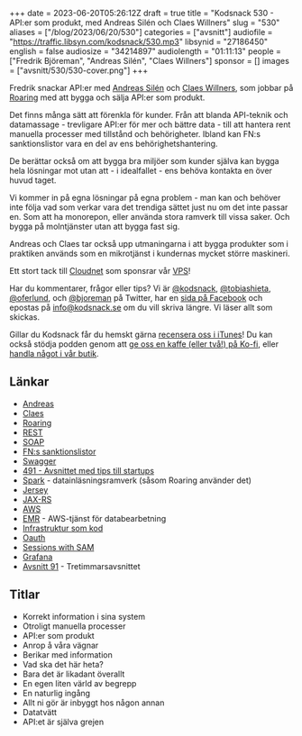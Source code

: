 +++
date = 2023-06-20T05:26:12Z
draft = true
title = "Kodsnack 530 - API:er som produkt, med Andreas Silén och Claes Willners"
slug = "530"
aliases = ["/blog/2023/06/20/530"]
categories = ["avsnitt"]
audiofile = "https://traffic.libsyn.com/kodsnack/530.mp3"
libsynid = "27186450"
english = false
audiosize = "34214897"
audiolength = "01:11:13"
people = ["Fredrik Björeman", "Andreas Silén", "Claes Willners"]
sponsor = []
images = ["avsnitt/530/530-cover.png"]
+++

Fredrik snackar API:er med [Andreas Silén](https://www.linkedin.com/in/andreas-sil%C3%A9n/?originalSubdomain=se) och [Claes Willners](https://www.linkedin.com/in/claes-willners-9880507/?originalSubdomain=se), som jobbar på [Roaring](https://www.roaring.io/sv/omoss/) med att bygga och sälja API:er som produkt.

Det finns många sätt att förenkla för kunder. Från att blanda API-teknik och datamassage - trevligare API:er för mer och bättre data - till att hantera rent manuella processer med tillstånd och behörigheter. Ibland kan FN:s sanktionslistor vara en del av ens behörighetshantering.

De berättar också om att bygga bra miljöer som kunder själva kan bygga hela lösningar mot utan att - i idealfallet - ens behöva kontakta en över huvud taget. 

Vi kommer in på egna lösningar på egna problem - man kan och behöver inte följa vad som verkar vara det trendiga sättet just nu om det inte passar en. Som att ha monorepon, eller använda stora ramverk till vissa saker. Och bygga på molntjänster utan att bygga fast sig.

Andreas och Claes tar också upp utmaningarna i att bygga produkter som i praktiken används som en mikrotjänst i kundernas mycket större maskineri.

Ett stort tack till [Cloudnet](https://www.cloudnet.se) som sponsrar vår [VPS](https://en.wikipedia.org/wiki/Virtual_private_server)!

Har du kommentarer, frågor eller tips? Vi är [@kodsnack](https://www.twitter.com/kodsnack), [@tobiashieta](https://www.twitter.com/tobiashieta), [@oferlund](https://www.twitter.com/oferlund), och [@bjoreman](https://www.twitter.com/bjoreman) på Twitter, har en [sida på Facebook](https://www.facebook.com/kodsnack) och epostas på [info@kodsnack.se](mailto:info@kodsnack.se) om du vill skriva längre. Vi läser allt som skickas.

Gillar du Kodsnack får du hemskt gärna [recensera oss i iTunes](https://itunes.apple.com/se/podcast/kodsnack/id561631498?l=en)! Du kan också stödja podden genom att <a href="https://ko-fi.com/kodsnack" rel="payment">ge oss en kaffe (eller två!) på Ko-fi</a>, eller [handla något i vår butik](https://shop.spreadshirt.se/kodsnack/).

## Länkar ##
* [Andreas](https://www.linkedin.com/in/andreas-sil%C3%A9n/?originalSubdomain=se)
* [Claes](https://www.linkedin.com/in/claes-willners-9880507/?originalSubdomain=se)
* [Roaring](https://www.roaring.io/sv/omoss/)
* [REST](https://en.wikipedia.org/wiki/Representational_state_transfer)
* [SOAP](https://en.wikipedia.org/wiki/SOAP)
* [FN:s sanktionslistor](https://sanctionscanner.com/knowledge-base/un-sanctions-list-50)
* [Swagger](https://swagger.io/)
* [491 - Avsnittet med tips till startups](https://kodsnack.se/491/)
* [Spark](https://spark.apache.org/) - datainläsningsramverk (såsom Roaring använder det)
* [Jersey](https://en.wikipedia.org/wiki/Eclipse_Jersey)
* [JAX-RS](https://en.wikipedia.org/wiki/Jakarta_RESTful_Web_Services)
* [AWS](https://en.wikipedia.org/wiki/Amazon_Web_Services)
* [EMR](https://aws.amazon.com/emr/) - AWS-tjänst för databearbetning
* [Infrastruktur som kod](https://en.wikipedia.org/wiki/Infrastructure_as_code)
* [Oauth](https://en.wikipedia.org/wiki/OAuth)
* [Sessions with SAM](https://www.youtube.com/playlist?list=PLJo-rJlep0ED198FJnTzhIB5Aut_1vDAd)
* [Grafana](https://en.wikipedia.org/wiki/Grafana)
* [Avsnitt 91](https://kodsnack.se/91/) - Tretimmarsavsnittet

## Titlar ##
* Korrekt information i sina system
* Otroligt manuella processer
* API:er som produkt
* Anrop å våra vägnar
* Berikar med information
* Vad ska det här heta?
* Bara det är likadant överallt
* En egen liten värld av begrepp
* En naturlig ingång
* Allt ni gör är inbyggt hos någon annan
* Datatvätt
* API:et är själva grejen